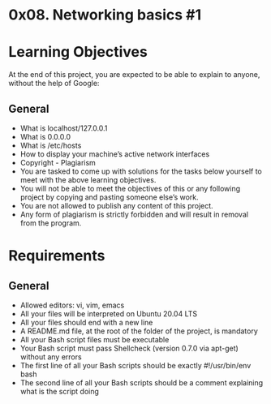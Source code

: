 # 0x08. Networking basics #1 
# Learning Objectives
At the end of this project, you are expected to be able to explain to anyone, without the help of Google:

## General
- What is localhost/127.0.0.1
- What is 0.0.0.0
- What is /etc/hosts
- How to display your machine’s active network interfaces
- Copyright - Plagiarism
- You are tasked to come up with solutions for the tasks below yourself to meet with the above learning objectives.
- You will not be able to meet the objectives of this or any following project by copying and pasting someone else’s work.
- You are not allowed to publish any content of this project.
- Any form of plagiarism is strictly forbidden and will result in removal from the program.
# Requirements
## General
- Allowed editors: vi, vim, emacs
- All your files will be interpreted on Ubuntu 20.04 LTS
- All your files should end with a new line
- A README.md file, at the root of the folder of the project, is mandatory
- All your Bash script files must be executable
- Your Bash script must pass Shellcheck (version 0.7.0 via apt-get) without any errors
- The first line of all your Bash scripts should be exactly #!/usr/bin/env bash
- The second line of all your Bash scripts should be a comment explaining what is the script doing
